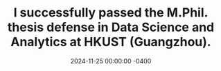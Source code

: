 ---
title: "I successfully passed the M.Phil. thesis defense in Data Science and Analytics at HKUST (Guangzhou)."
date: 2024-11-25 00:00:00 -0400
---
